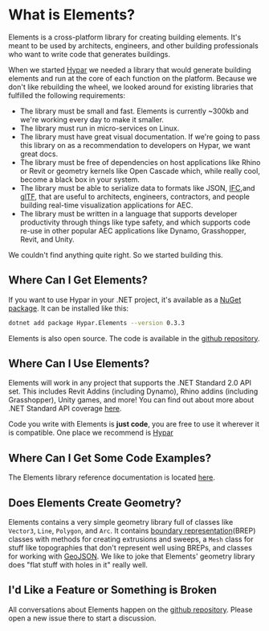 # What is Elements?
Elements is a cross-platform library for creating building elements. It's meant to be used by architects, engineers, and other building professionals who want to write code that generates buildings.

When we started [Hypar](https://www.hypar.io) we needed a library that would generate building elements and run at the core of each function on the platform. Because we don't like rebuilding the wheel, we looked around for existing libraries that fulfilled the following requirements:
- The library must be small and fast. Elements is currently ~300kb and we're working every day to make it smaller.
- The library must run in micro-services on Linux.
- The library must have great visual documentation. If we're going to pass this library on as a recommendation to developers on Hypar, we want great docs.
- The library must be free of dependencies on host applications like Rhino or Revit or geometry kernels like Open Cascade which, while really cool, become a black box in your system.
- The library must be able to serialize data to formats like JSON, [IFC](https://www.buildingsmart.org/about/what-is-openbim/ifc-introduction/),and [glTF](https://www.khronos.org/gltf/), that are useful to architects, engineers, contractors, and people building real-time visualization applications for AEC.
- The library must be written in a language that supports developer productivity through things like type safety, and which supports code re-use in other popular AEC applications like Dynamo, Grasshopper, Revit, and Unity.

We couldn't find anything quite right. So we started building this.

## Where Can I Get Elements?
If you want to use Hypar in your .NET project, it's available as a [NuGet package](https://www.nuget.org/packages/Hypar.Elements/). It can be installed like this:
```bash
dotnet add package Hypar.Elements --version 0.3.3
```
Elements is also open source. The code is available in the [github repository](https://github.com/hypar-io/Elements).

## Where Can I Use Elements?
Elements will work in any project that supports the .NET Standard 2.0 API set. This includes Revit Addins (including Dynamo), Rhino addins (including Grasshopper), Unity games, and more! You can find out about more about .NET Standard API coverage [here](https://github.com/dotnet/standard/blob/master/docs/versions.md).

Code you write with Elements is **just code**, you are free to use it wherever it is compatible. One place we recommend is [Hypar](https://hypar-io.github.io/Elements/GettingStarted.html)

## Where Can I Get Some Code Examples?
The Elements library reference documentation is located [here](../api/Elements.html).

## Does Elements Create Geometry?
Elements contains a very simple geometry library full of classes like `Vector3`, `Line`, `Polygon`, and `Arc`. It contains [boundary representation](https://en.wikipedia.org/wiki/Boundary_representation)(BREP) classes with methods for creating extrusions and sweeps, a `Mesh` class for stuff like topographies that don't represent well using BREPs, and classes for working with [GeoJSON](https://geojson.org/). We like to joke that Elements' geometry library does "flat stuff with holes in it" really well.

## I'd Like a Feature or Something is Broken
All conversations about Elements happen on the [github repository](https://github.com/hypar-io/Elements). Please open a new issue there to start a discussion.
